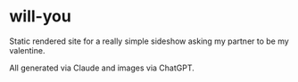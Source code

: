 # will-you


Static rendered site for a really simple sideshow asking my partner to be my valentine.

All generated via Claude and images via ChatGPT.